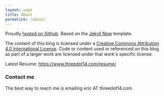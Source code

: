```yaml
---
layout: page
title: About
permalink: /about/
---
```


Proudly [hosted on Github](https://github.com/threedot14/threedot14.github.io). Based on the [Jekyll Now](https://github.com/barryclark/jekyll-now) template.

The content of this blog is licensed under a [Creative Commons Attribution 4.0 International License](http://creativecommons.org/licenses/by/4.0/). Code or content used or referenced on this blog as part of a larger work are licensed under that work's specific license.

Latest Resume: https://www.threedot14.com/resume/

### Contact me

The best way to reach me is emailing eric AT threedot14.com.
